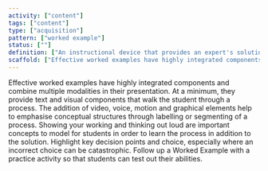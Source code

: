 ```yaml
---
activity: ["content"]
tags: ["content"]
type: ["acquisition"]
pattern: ["worked example"]
status: [""]
definition: ["An instructional device that provides an expert's solution to a given problem for a learner to study."]
scaffold: ["Effective worked examples have highly integrated components and combine multiple modalities in their presentation. At a minimum, they provide text and visual components that walk the student through a process. The addition of video, voice, motion and graphical elements help to emphasise conceptual structures through labelling or segmenting of a process. Showing your working and thinking out loud are important concepts to model for students in order to learn the process in addition to the solution. Highlight key decision points and choice, especially where an incorrect choice can be catastrophic. Follow up a Worked Example with a practice activity so that students can test out their abilities. "]
---
```


Effective worked examples have highly integrated components and combine multiple modalities in their presentation. At a minimum, they provide text and visual components that walk the student through a process. The addition of video, voice, motion and graphical elements help to emphasise conceptual structures through labelling or segmenting of a process. Showing your working and thinking out loud are important concepts to model for students in order to learn the process in addition to the solution. Highlight key decision points and choice, especially where an incorrect choice can be catastrophic. Follow up a Worked Example with a practice activity so that students can test out their abilities.
